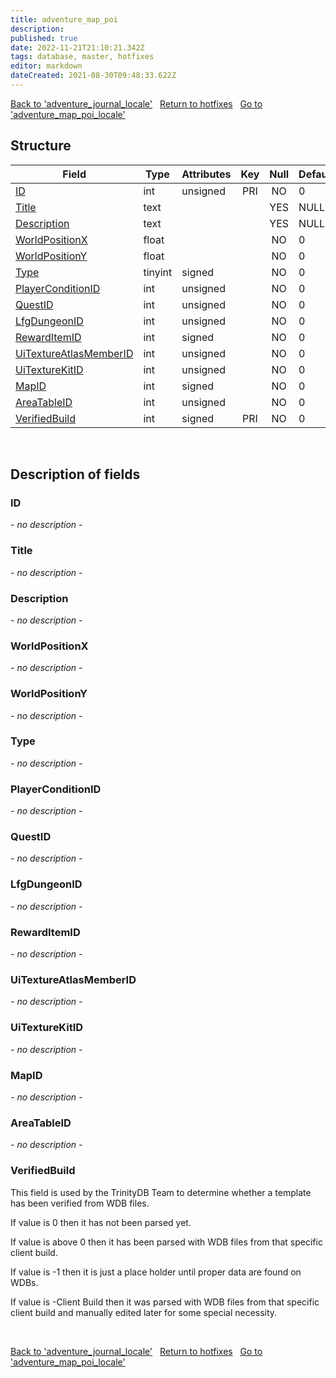```yaml
---
title: adventure_map_poi
description: 
published: true
date: 2022-11-21T21:10:21.342Z
tags: database, master, hotfixes
editor: markdown
dateCreated: 2021-08-30T09:48:33.622Z
---
```


<a href="https://trinitycore.info/en/database/master/hotfixes/adventure_journal_locale" class="mt-5 v-btn v-btn--depressed v-btn--flat v-btn--outlined theme--light v-size--default darkblue--text text--lighten-3"><span class="v-btn__content"><i aria-hidden="true" class="v-icon notranslate v-icon--left mdi mdi-arrow-left theme--light"></i><span>Back to 'adventure_journal_locale'</span></span></a>&nbsp;&nbsp;&nbsp;<a href="https://trinitycore.info/en/database/master/hotfixes/home" class="mt-5 v-btn v-btn--depressed v-btn--flat v-btn--outlined theme--light v-size--default darkblue--text text--lighten-3"><span class="v-btn__content"><i aria-hidden="true" class="v-icon notranslate v-icon--left mdi mdi-home-outline theme--light"></i><span>Return to hotfixes</span></span></a>&nbsp;&nbsp;&nbsp;<a href="https://trinitycore.info/en/database/master/hotfixes/adventure_map_poi_locale" class="mt-5 v-btn v-btn--depressed v-btn--flat v-btn--outlined theme--light v-size--default darkblue--text text--lighten-3"><span class="v-btn__content"><span>Go to 'adventure_map_poi_locale'</span><i aria-hidden="true" class="v-icon notranslate v-icon--right mdi mdi-arrow-right theme--light"></i></span></a>

## Structure

| Field | Type | Attributes | Key | Null | Default | Extra | Comment |
| --- | --- | --- | :---: | :---: | --- | --- | --- |
| [ID](#id) | int | unsigned | PRI | NO | 0 |  |  |
| [Title](#title) | text |  |  | YES | NULL |  |  |
| [Description](#description) | text |  |  | YES | NULL |  |  |
| [WorldPositionX](#worldpositionx) | float |  |  | NO | 0 |  |  |
| [WorldPositionY](#worldpositiony) | float |  |  | NO | 0 |  |  |
| [Type](#type) | tinyint | signed |  | NO | 0 |  |  |
| [PlayerConditionID](#playerconditionid) | int | unsigned |  | NO | 0 |  |  |
| [QuestID](#questid) | int | unsigned |  | NO | 0 |  |  |
| [LfgDungeonID](#lfgdungeonid) | int | unsigned |  | NO | 0 |  |  |
| [RewardItemID](#rewarditemid) | int | signed |  | NO | 0 |  |  |
| [UiTextureAtlasMemberID](#uitextureatlasmemberid) | int | unsigned |  | NO | 0 |  |  |
| [UiTextureKitID](#uitexturekitid) | int | unsigned |  | NO | 0 |  |  |
| [MapID](#mapid) | int | signed |  | NO | 0 |  |  |
| [AreaTableID](#areatableid) | int | unsigned |  | NO | 0 |  |  |
| [VerifiedBuild](#verifiedbuild) | int | signed | PRI | NO | 0 |  |  |
&nbsp;
## Description of fields

### ID
*- no description -*
&nbsp;

### Title
*- no description -*
&nbsp;

### Description
*- no description -*
&nbsp;

### WorldPositionX
*- no description -*
&nbsp;

### WorldPositionY
*- no description -*
&nbsp;

### Type
*- no description -*
&nbsp;

### PlayerConditionID
*- no description -*
&nbsp;

### QuestID
*- no description -*
&nbsp;

### LfgDungeonID
*- no description -*
&nbsp;

### RewardItemID
*- no description -*
&nbsp;

### UiTextureAtlasMemberID
*- no description -*
&nbsp;

### UiTextureKitID
*- no description -*
&nbsp;

### MapID
*- no description -*
&nbsp;

### AreaTableID
*- no description -*
&nbsp;

### VerifiedBuild
This field is used by the TrinityDB Team to determine whether a template has been verified from WDB files.

If value is 0 then it has not been parsed yet.

If value is above 0 then it has been parsed with WDB files from that specific client build.

If value is -1 then it is just a place holder until proper data are found on WDBs.

If value is -Client Build then it was parsed with WDB files from that specific client build and manually edited later for some special necessity.

&nbsp;

<a href="https://trinitycore.info/en/database/master/hotfixes/adventure_journal_locale" class="mt-5 v-btn v-btn--depressed v-btn--flat v-btn--outlined theme--light v-size--default darkblue--text text--lighten-3"><span class="v-btn__content"><i aria-hidden="true" class="v-icon notranslate v-icon--left mdi mdi-arrow-left theme--light"></i><span>Back to 'adventure_journal_locale'</span></span></a>&nbsp;&nbsp;&nbsp;<a href="https://trinitycore.info/en/database/master/hotfixes/home" class="mt-5 v-btn v-btn--depressed v-btn--flat v-btn--outlined theme--light v-size--default darkblue--text text--lighten-3"><span class="v-btn__content"><i aria-hidden="true" class="v-icon notranslate v-icon--left mdi mdi-home-outline theme--light"></i><span>Return to hotfixes</span></span></a>&nbsp;&nbsp;&nbsp;<a href="https://trinitycore.info/en/database/master/hotfixes/adventure_map_poi_locale" class="mt-5 v-btn v-btn--depressed v-btn--flat v-btn--outlined theme--light v-size--default darkblue--text text--lighten-3"><span class="v-btn__content"><span>Go to 'adventure_map_poi_locale'</span><i aria-hidden="true" class="v-icon notranslate v-icon--right mdi mdi-arrow-right theme--light"></i></span></a>

